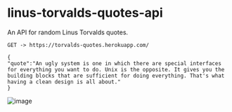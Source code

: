 # linus-torvalds-quotes-api
An API for random Linus Torvalds quotes.

```
GET -> https://torvalds-quotes.herokuapp.com/

{
"quote":"An ugly system is one in which there are special interfaces for everything you want to do. Unix is the opposite. It gives you the building blocks that are sufficient for doing everything. That's what having a clean design is all about."
}

```



![image](https://user-images.githubusercontent.com/90466553/184672373-90c8af50-c410-46e7-94a7-b6e0d869aa6f.png)
